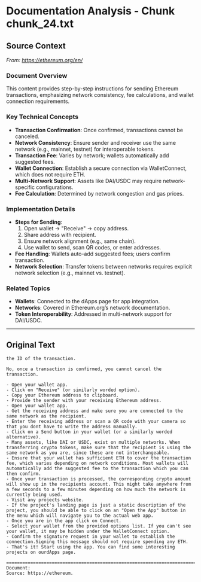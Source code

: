 # Documentation Analysis - Chunk chunk_24.txt

## Source Context
*From: https://ethereum.org/en/*

### Document Overview  
This content provides step-by-step instructions for sending Ethereum transactions, emphasizing network consistency, fee calculations, and wallet connection requirements.  

### Key Technical Concepts  
- **Transaction Confirmation**: Once confirmed, transactions cannot be canceled.  
- **Network Consistency**: Ensure sender and receiver use the same network (e.g., mainnet, testnet) for interoperable tokens.  
- **Transaction Fee**: Varies by network; wallets automatically add suggested fees.  
- **Wallet Connection**: Establish a secure connection via WalletConnect, which does not require ETH.  
- **Multi-Network Support**: Assets like DAI/USDC may require network-specific configurations.  
- **Fee Calculation**: Determined by network congestion and gas prices.  

### Implementation Details  
- **Steps for Sending**:  
  1. Open wallet → "Receive" → copy address.  
  2. Share address with recipient.  
  3. Ensure network alignment (e.g., same chain).  
  4. Use wallet to send, scan QR codes, or enter addresses.  
- **Fee Handling**: Wallets auto-add suggested fees; users confirm transaction.  
- **Network Selection**: Transfer tokens between networks requires explicit network selection (e.g., mainnet vs. testnet).  

### Related Topics  
- **Wallets**: Connected to the dApps page for app integration.  
- **Networks**: Covered in Ethereum.org’s network documentation.  
- **Token Interoperability**: Addressed in multi-network support for DAI/USDC.

---

## Original Text
```
the ID of the transaction.

No, once a transaction is confirmed, you cannot cancel the transaction.

- Open your wallet app.
- Click on "Receive" (or similarly worded option).
- Copy your Ethereum address to clipboard.
- Provide the sender with your receiving Ethereum address.
- Open your wallet app.
- Get the receiving address and make sure you are connected to the same network as the recipient.
- Enter the receiving address or scan a QR code with your camera so that you dont have to write the address manually.
- Click on a Send button in your wallet (or a similarly worded alternative).
- Many assets, like DAI or USDC, exist on multiple networks. When transferring crypto tokens, make sure that the recipient is using the same network as you are, since these are not interchangeable.
- Ensure that your wallet has sufficient ETH to cover the transaction fee, which varies depending on network conditions. Most wallets will automatically add the suggested fee to the transaction which you can then confirm.
- Once your transaction is processed, the corresponding crypto amount will show up in the recipients account. This might take anywhere from a few seconds to a few minutes depending on how much the network is currently being used.
- Visit any projects website.
- If the project's landing page is just a static description of the project, you should be able to click on an "Open the App" button in the menu which will navigate you to the actual web app.
- Once you are in the app click on Connect.
- Select your wallet from the provided options list. If you can't see your wallet, it may be hidden under the WalletConnect option.
- Confirm the signature request in your wallet to establish the connection.Signing this message should not require spending any ETH.
- That's it! Start using the app. You can find some interesting projects on ourdApps page.

================================================================================
Document: 
Source: https://ethereum.
```